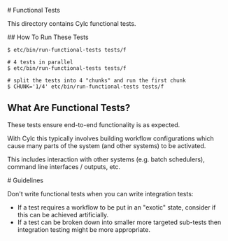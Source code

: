 # Functional Tests

This directory contains Cylc functional tests.

## How To Run These Tests

```console
$ etc/bin/run-functional-tests tests/f

# 4 tests in parallel
$ etc/bin/run-functional-tests tests/f

# split the tests into 4 "chunks" and run the first chunk
$ CHUNK='1/4' etc/bin/run-functional-tests tests/f
```

## What Are Functional Tests?

These tests ensure end-to-end functionality is as expected.

With Cylc this typically involves building workflow configurations which
cause many parts of the system (and other systems) to be activated.

This includes interaction with other systems (e.g. batch schedulers),
command line interfaces / outputs, etc.

# Guidelines

Don't write functional tests when you can write integration tests:

* If a test requires a workflow to be put in an "exotic" state, consider if
  this can be achieved artificially.
* If a test can be broken down into smaller more targeted sub-tests then
  integration testing might be more appropriate.
